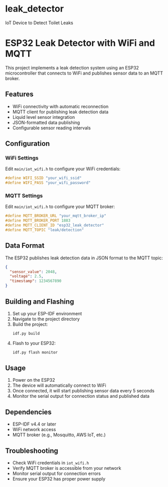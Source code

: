 # leak_detector
IoT Device to Detect Toilet Leaks

# ESP32 Leak Detector with WiFi and MQTT

This project implements a leak detection system using an ESP32 microcontroller that connects to WiFi and publishes sensor data to an MQTT broker.

## Features

- WiFi connectivity with automatic reconnection
- MQTT client for publishing leak detection data
- Liquid level sensor integration
- JSON-formatted data publishing
- Configurable sensor reading intervals

## Configuration

### WiFi Settings
Edit `main/iot_wifi.h` to configure your WiFi credentials:
```c
#define WIFI_SSID "your_wifi_ssid"
#define WIFI_PASS "your_wifi_password"
```

### MQTT Settings
Edit `main/iot_wifi.h` to configure your MQTT broker:
```c
#define MQTT_BROKER_URL "your_mqtt_broker_ip"
#define MQTT_BROKER_PORT 1883
#define MQTT_CLIENT_ID "esp32_leak_detector"
#define MQTT_TOPIC "leak/detection"
```

## Data Format

The ESP32 publishes leak detection data in JSON format to the MQTT topic:
```json
{
  "sensor_value": 2048,
  "voltage": 2.5,
  "timestamp": 1234567890
}
```

## Building and Flashing

1. Set up your ESP-IDF environment
2. Navigate to the project directory
3. Build the project:
   ```bash
   idf.py build
   ```
4. Flash to your ESP32:
   ```bash
   idf.py flash monitor
   ```

## Usage

1. Power on the ESP32
2. The device will automatically connect to WiFi
3. Once connected, it will start publishing sensor data every 5 seconds
4. Monitor the serial output for connection status and published data

## Dependencies

- ESP-IDF v4.4 or later
- WiFi network access
- MQTT broker (e.g., Mosquitto, AWS IoT, etc.)

## Troubleshooting

- Check WiFi credentials in `iot_wifi.h`
- Verify MQTT broker is accessible from your network
- Monitor serial output for connection errors
- Ensure your ESP32 has proper power supply
